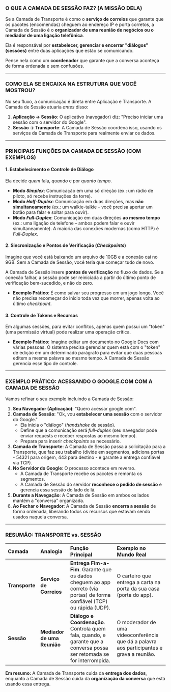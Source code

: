 ### **O QUE A CAMADA DE SESSÃO FAZ? (A MISSÃO DELA)**

Se a Camada de Transporte é como o **serviço de correios** que garante que os pacotes (encomendas) cheguem ao endereço IP e porta corretos, a Camada de Sessão é o **organizador de uma reunião de negócios ou o mediador de uma ligação telefônica**.

Ela é responsável por **estabelecer, gerenciar e encerrar "diálogos" (sessões)** entre duas aplicações que estão se comunicando.

Pense nela como um **coordenador** que garante que a conversa aconteça de forma ordenada e sem confusões.

---

### **COMO ELA SE ENCAIXA NA ESTRUTURA QUE VOCÊ MOSTROU?**

No seu fluxo, a comunicação é direta entre Aplicação e Transporte. A Camada de Sessão atuaria *antes* disso:

1.  **Aplicação → Sessão**: O aplicativo (navegador) diz: "Preciso iniciar uma sessão com o servidor do Google".
2.  **Sessão → Transporte**: A Camada de Sessão coordena isso, usando os serviços da Camada de Transporte para realmente enviar os dados.

---

### **PRINCIPAIS FUNÇÕES DA CAMADA DE SESSÃO (COM EXEMPLOS)**

#### **1. Estabelecimento e Controle de Diálogo**

Ela decide *quem* fala, *quando* e por *quanto tempo*.

*   **Modo *Simplex***: Comunicação em uma só direção (ex.: um rádio de piloto, só recebe instruções da torre).
*   **Modo *Half-Duplex***: Comunicação em duas direções, mas **não simultaneamente** (ex.: um walkie-talkie – você precisa apertar um botão para falar e soltar para ouvir).
*   **Modo *Full-Duplex***: Comunicação em duas direções **ao mesmo tempo** (ex.: uma ligação de telefone – ambos podem falar e ouvir simultaneamente). A maioria das conexões modernas (como HTTP) é *Full-Duplex*.

#### **2. Sincronização e Pontos de Verificação (*Checkpoints*)**

Imagine que você está baixando um arquivo de 10GB e a conexão cai no 9GB. Sem a Camada de Sessão, você teria que começar tudo de novo.

A Camada de Sessão insere **pontos de verificação** no fluxo de dados. Se a conexão falhar, a sessão pode ser reiniciada a partir do último ponto de verificação bem-sucedido, e não do zero.

*   **Exemplo Prático**: É como salvar seu progresso em um jogo longo. Você não precisa recomeçar do início toda vez que morrer, apenas volta ao último *checkpoint*.

#### **3. Controle de Tokens e Recursos**

Em algumas sessões, para evitar conflitos, apenas quem possui um "token" (uma permissão virtual) pode realizar uma operação crítica.

*   **Exemplo Prático**: Imagine editar um documento no Google Docs com várias pessoas. O sistema precisa gerenciar quem está com o "token" de edição em um determinado parágrafo para evitar que duas pessoas editem a mesma palavra ao mesmo tempo. A Camada de Sessão gerencia esse tipo de controle.

---

### **EXEMPLO PRÁTICO: ACESSANDO O GOOGLE.COM COM A CAMADA DE SESSÃO**

Vamos refinar o seu exemplo incluindo a Camada de Sessão:

1.  **Seu Navegador (Aplicação)**: "Quero acessar google.com".
2.  **Camada de Sessão**: "Ok, vou **estabelecer uma sessão** com o servidor do Google."
    *   Ela inicia o "diálogo" (*handshake* de sessão).
    *   Define que a comunicação será *full-duplex* (seu navegador pode enviar requests e receber respostas ao mesmo tempo).
    *   Prepara para inserir *checkpoints* se necessário.
3.  **Camada de Transporte**: A Camada de Sessão passa a solicitação para a Transporte, que faz seu trabalho (divide em segmentos, adiciona portas - 54321 para origem, 443 para destino - e garante a entrega confiável via TCP).
4.  **No Servidor do Google**: O processo acontece em reverso.
    *   A Camada de Transporte recebe os pacotes e remonta os segmentos.
    *   A Camada de Sessão do servidor **reconhece o pedido de sessão** e gerencia essa sessão do lado de lá.
5.  **Durante a Navegação**: A Camada de Sessão em ambos os lados mantém a "conversa" organizada.
6.  **Ao Fechar o Navegador**: A Camada de Sessão **encerra a sessão** de forma ordenada, liberando todos os recursos que estavam sendo usados naquela conversa.

---

### **RESUMÃO: TRANSPORTE vs. SESSÃO**

| Camada | Analogia | Função Principal | Exemplo no Mundo Real |
| :--- | :--- | :--- | :--- |
| **Transporte** | **Serviço de Correios** | **Entrega Fim-a-Fim**. Garante que os dados cheguem ao app correto (via portas) de forma confiável (TCP) ou rápida (UDP). | O carteiro que entrega a carta na porta da sua casa (porta do app). |
| **Sessão** | **Mediador de uma Reunião** | **Diálogo e Coordenação**. Controla quem fala, quando, e garante que a conversa possa ser retomada se for interrompida. | O moderador de uma videoconferência que dá a palavra aos participantes e grava a reunião. |

**Em resumo:** A Camada de Transporte cuida da **entrega dos dados**, enquanto a Camada de Sessão cuida da **organização da conversa** que está usando essa entrega.